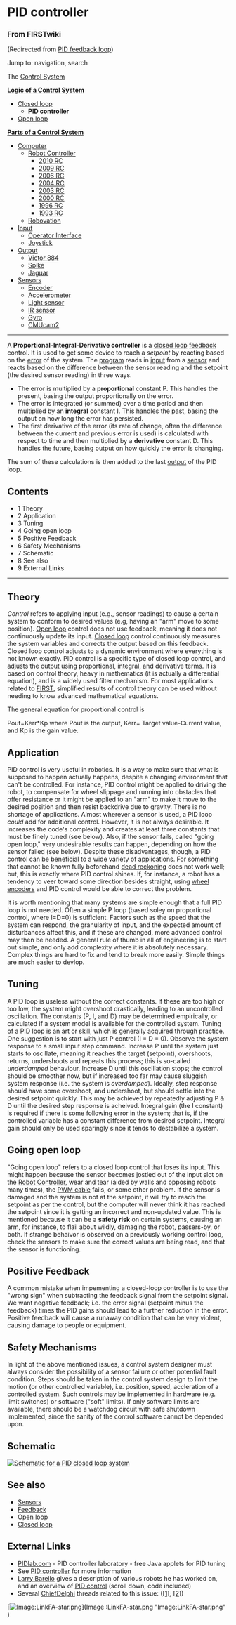 

# PID controller

### From FIRSTwiki

(Redirected from [PID feedback
loop](/index.php?title=PID_feedback_loop&redirect=no "PID feedback loop" ))

Jump to: navigation, search

The [Control System](Control_system "Control system" )

**[Logic of a Control System](Logic_of_a_control_system "Logic of a control system" )**

  * [Closed loop](Closed_loop "Closed loop" )
    * **PID controller**
  * [Open loop](Open_loop "Open loop" )

**[Parts of a Control System](Parts_of_a_control_system "Parts of a control system" )**

  * [Computer](Computer "Computer" )
    * [Robot Controller](robot-controller)
      * [2010 RC](Robot_Controller_%282010%29 "Robot Controller \(2010\)" )
      * [2009 RC](Robot_Controller_%282009%29 "Robot Controller \(2009\)" )
      * [2006 RC](Robot_Controller_%282006%29 "Robot Controller \(2006\)" )
      * [2004 RC](Robot_Controller_%282004%29 "Robot Controller \(2004\)" )
      * [2003 RC](Robot_Controller_%282003%29 "Robot Controller \(2003\)" )
      * [2000 RC](Robot_Controller_%282000%29 "Robot Controller \(2000\)" )
      * [1996 RC](/index.php?title=Robot_Controller_%281996%29&action=edit "Robot Controller \(1996\)" )
      * [1993 RC](/index.php?title=Robot_Controller_%281993%29&action=edit "Robot Controller \(1993\)" )
    * [Robovation](robovation)
  * [Input](Input "Input" )
    * [Operator Interface](operator-interface)
    * [Joystick](joystick)
  * [Output](Output "Output" )
    * [Victor 884](victor-884)
    * [Spike](spike-relay)
    * [Jaguar](Jaguar "Jaguar" )
  * [Sensors](sensor)
    * [Encoder](Encoder "Encoder" )
    * [Accelerometer](Accelerometer "Accelerometer" )
    * [Light sensor](/index.php?title=Light_sensor&action=edit "Light sensor" )
    * [IR sensor](IR_sensor "IR sensor" )
    * [Gyro](gyro)
    * [CMUcam2](CMUcam2 "CMUcam2" )  
---  
  
A **Proportional-Integral-Derivative controller** is a [closed
loop](Closed_loop "Closed loop" )
[feedback](/index.php?title=Feedback&action=edit "Feedback" ) control. It is
used to get some device to reach a _setpoint_ by reacting based on the
[error](Error "Error" ) of the system. The
[program](Programming "Programming" ) reads in
[input](Input "Input" ) from a [sensor](Sensor "Sensor"
) and reacts based on the difference between the sensor reading and the
setpoint (the desired sensor reading) in three ways.

  * The error is multiplied by a **proportional** constant P. This handles the present, basing the output proportionally on the error. 
  * The error is integrated (or summed) over a time period and then multiplied by an **integral** constant I. This handles the past, basing the output on how long the error has persisted. 
  * The first derivative of the error (its rate of change, often the difference between the current and previous error is used) is calculated with respect to time and then multiplied by a **derivative** constant D. This handles the future, basing output on how quickly the error is changing. 

The sum of these calculations is then added to the last
[output](Output "Output" ) of the PID loop.

## Contents

  * 1 Theory
  * 2 Application
  * 3 Tuning
  * 4 Going open loop
  * 5 Positive Feedback
  * 6 Safety Mechanisms
  * 7 Schematic
  * 8 See also
  * 9 External Links  
---  
  

## Theory

_Control_ refers to applying input (e.g., sensor readings) to cause a certain
system to conform to desired values (e.g, having an "arm" move to some
position). [Open loop](Open_loop "Open loop" ) control does not use
feedback, meaning it does not continuously update its input. [Closed
loop](Closed_loop "Closed loop" ) control continuously measures the
system variables and corrects the output based on this feedback. Closed loop
control adjusts to a dynamic environment where everything is not known
exactly. PID control is a specific type of closed loop control, and adjusts
the output using proportional, integral, and derivative terms. It is based on
control theory, heavy in mathematics (it is actually a differential equation),
and is a widely used filter mechanism. For most applications related to
[FIRST](first), simplified results of control theory can
be used without needing to know advanced mathematical equations.

The general equation for proportional control is

Pout=Kerr*Kp where Pout is the output, Kerr= Target value-Current value, and
Kp is the gain value.


## Application

PID control is very useful in robotics. It is a way to make sure that what is
supposed to happen actually happens, despite a changing environment that can't
be controlled. For instance, PID control might be applied to driving the
robot, to compensate for wheel slippage and running into obstacles that offer
resistance or it might be applied to an "arm" to make it move to the desired
position and then resist backdrive due to gravity. There is no shortage of
applications. Almost wherever a sensor is used, a PID loop _could_ add for
additional control. However, it is not always desirable. It increases the
code's complexity and creates at least three constants that must be finely
tuned (see below). Also, if the sensor fails, called "going open loop," very
undesirable results can happen, depending on how the sensor failed (see
below). Despite these disadvantages, though, a PID control can be beneficial
to a wide variety of applications. For something that cannot be known fully
beforehand [dead reckoning](Dead_reckoning "Dead reckoning" ) does
not work well; but, this is exactly where PID control shines. If, for
instance, a robot has a tendency to veer toward some direction besides
straight, using [wheel encoders](/index.php?title=Wheel_encoders&action=edit
"Wheel encoders" ) and PID control would be able to correct the problem.

It is worth mentioning that many systems are simple enough that a full PID
loop is not needed. Often a simple P loop (based soley on proportional
control, where I=D=0) is sufficient. Factors such as the speed that the system
can respond, the granularity of input, and the expected amount of disturbances
affect this, and if these are changed, more advanced control may then be
needed. A general rule of thumb in all of engineering is to start out simple,
and only add complexity where it is absolutely necessary. Complex things are
hard to fix and tend to break more easily. Simple things are much easier to
devlop.


## Tuning

A PID loop is useless without the correct constants. If these are too high or
too low, the system might overshoot drastically, leading to an uncontrolled
oscillation. The constants (P, I, and D) may be determined empirically, or
calculated if a system model is available for the controlled system. Tuning of
a PID loop is an art or skill, which is generally acquired through practice.
One suggestion is to start with just P control (I = D = 0). Observe the system
response to a small input step command. Increase P until the system just
starts to oscillate, meaning it reaches the target (setpoint), overshoots,
returns, undershoots and repeats this process; this is so-called _underdamped_
behaviour. Increase D until this oscillation stops; the control should be
smoother now, but if increased too far may cause sluggish system response
(i.e. the system is _overdamped_). Ideally, step response should have some
overshoot, and undershoot, but should settle into the desired setpoint
quickly. This may be achieved by repeatedly adjusting P &amp; D until the
desired step response is acheived. Integral gain (the I constant) is required
if there is some following error in the system; that is, if the controlled
variable has a constant difference from desired setpoint. Integral gain should
only be used sparingly since it tends to destabilize a system.


## Going open loop

"Going open loop" refers to a closed loop control that loses its input. This
might happen because the sensor becomes jostled out of the input slot on the
[Robot Controller](robot-controller), wear and
tear (aided by walls and opposing robots many times), the [PWM
cable](PWM_cable "PWM cable" ) fails, or some other problem. If the
sensor is damaged and the system is not at the setpoint, it will try to reach
the setpoint as per the control, but the computer will never think it has
reached the setpoint since it is getting an incorrect and non-updated value.
This is mentioned because it can be a **safety risk** on certain systems,
causing an arm, for instance, to flail about wildly, damaging the robot,
passers-by, or both. If strange behaivor is observed on a previously working
control loop, check the sensors to make sure the correct values are being
read, and that the sensor is functioning.


## Positive Feedback

A common mistake when impementing a closed-loop controller is to use the
"wrong sign" when subtracting the feedback signal from the setpoint signal. We
want negative feedback; i.e. the error signal (setpoint minus the feedback)
times the PID gains should lead to a further reduction in the error. Positive
feedback will cause a runaway condition that can be very violent, causing
damage to people or equipment.


## Safety Mechanisms

In light of the above mentioned issues, a control system designer must always
consider the possibility of a sensor failure or other potential fault
condition. Steps should be taken in the control system design to limit the
motion (or other controlled variable), i.e. position, speed, accleration of a
controlled system. Such controls may be implemented in hardware (e.g. limit
switches) or software ("soft" limits). If only software limits are available,
there should be a watchdog circuit with safe shutdown implemented, since the
sanity of the control software cannot be depended upon.


## Schematic

[![Schematic for a PID closed loop system](/media/e/ec/Pidclosedloopsystem.JPG
)](Image:Pidclosedloopsystem.JPG "Schematic for a PID closed loop
system" )


## See also

  * [Sensors](Sensors "Sensors" )
  * [Feedback](/index.php?title=Feedback&action=edit "Feedback" )
  * [Open loop](Open_loop "Open loop" )
  * [Closed loop](Closed_loop "Closed loop" )


## External Links

  * [PIDlab.com](http://www.pidlab.com "http://www.pidlab.com" ) \- PID controller laboratory - free Java applets for PID tuning 
  * See [PID controller](http://www.wikipedia.org/wiki/PID_controller "wikipedia:PID_controller" ) for more information 
  * [Larry Barello](/index.php?title=Larry_Barello&action=edit "Larry Barello" ) gives a description of various robots he has worked on, and an overview of [PID control](http://www.barello.net/Papers/Motion_Control/index.htm "http://www.barello.net/Papers/Motion_Control/index.htm" ) (scroll down, code included) 
  * Several [ChiefDelphi](ChiefDelphi "ChiefDelphi" ) threads related to this issue: ([[1]](http://www.chiefdelphi.com/forums/showthread.php?t=24340 "http://www.chiefdelphi.com/forums/showthread.php?t=24340" ), [[2]](http://www.chiefdelphi.com/forums/showthread.php?t=27978 "http://www.chiefdelphi.com/forums/showthread.php?t=27978" )) 

[![Image:LinkFA-star.png](/media/6/60/LinkFA-star.png)](Image
:LinkFA-star.png "Image:LinkFA-star.png" )

